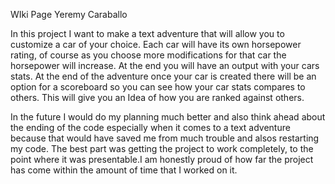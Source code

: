 WIki Page
Yeremy Caraballo

In this project I want to make a text adventure that will allow you to customize a car of your choice. Each car will have its own horsepower rating, of course as you choose more modifications for that car the horsepower will increase. At the end you will have an output with your cars stats. At the end of the adventure once your car is created there will be an option for a scoreboard so you can see how your car stats compares to others. This will give you an Idea of how you are ranked against others.

In the future I would do my planning much better and also think ahead about the ending of the code especially when it comes to a text adventure because that would have saved me from much trouble and alsos restarting my code. The best part was getting the project to work completely, to the point where it was presentable.I am honestly proud of how far the project has come within the amount of time that I worked on it.
